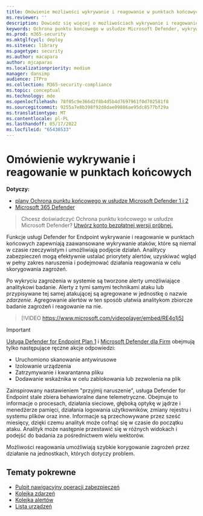 ```yaml
---
title: Omówienie możliwości wykrywanie i reagowanie w punktach końcowych
ms.reviewer: ''
description: Dowiedz się więcej o możliwościach wykrywanie i reagowanie w punktach końcowych w Ochrona punktu końcowego w usłudze Microsoft Defender
keywords: Ochrona punktu końcowego w usłudze Microsoft Defender, wykrywanie i reagowanie w punktach końcowych, reagowanie, wykrywanie, cyberbezpieczeństwo, ochrona
ms.prod: m365-security
ms.mktglfcycl: deploy
ms.sitesec: library
ms.pagetype: security
ms.author: macapara
author: mjcaparas
ms.localizationpriority: medium
manager: dansimp
audience: ITPro
ms.collection: M365-security-compliance
ms.topic: conceptual
ms.technology: mde
ms.openlocfilehash: 78f05c9e366d2f8b4d5b4d7697961f0d702581f8
ms.sourcegitcommit: 9255a7e8b398f92d8dae09886ae95dc8577bf29a
ms.translationtype: MT
ms.contentlocale: pl-PL
ms.lasthandoff: 05/17/2022
ms.locfileid: "65438533"
---
```

# <a name="overview-of-endpoint-detection-and-response"></a>Omówienie wykrywanie i reagowanie w punktach końcowych

**Dotyczy:**
- [plany Ochrona punktu końcowego w usłudze Microsoft Defender 1 i 2](defender-endpoint-plan-1-2.md)
- [Microsoft 365 Defender](https://go.microsoft.com/fwlink/?linkid=2118804)

> Chcesz doświadczyć Ochrona punktu końcowego w usłudze Microsoft Defender? [Utwórz konto bezpłatnej wersji próbnej.](https://signup.microsoft.com/create-account/signup?products=7f379fee-c4f9-4278-b0a1-e4c8c2fcdf7e&ru=https://aka.ms/MDEp2OpenTrial?ocid=docs-wdatp-exposedapis-abovefoldlink)

Funkcje usługi Defender for Endpoint wykrywanie i reagowanie w punktach końcowych zapewniają zaawansowane wykrywanie ataków, które są niemal w czasie rzeczywistym i umożliwiają podjęcie działań. Analitycy zabezpieczeń mogą efektywnie ustalać priorytety alertów, uzyskiwać wgląd w pełny zakres naruszenia i podejmować działania reagowania w celu skorygowania zagrożeń.

Po wykryciu zagrożenia w systemie są tworzone alerty umożliwiające analitykowi badanie. Alerty z tymi samymi technikami ataku lub przypisywane tej samej atakującej są agregowane w jednostkę o nazwie _zdarzenie_. Agregowanie alertów w ten sposób ułatwia analitykom zbiorcze badanie zagrożeń i reagowanie na nie.

> [!VIDEO https://www.microsoft.com/videoplayer/embed/RE4o1j5]

> [!IMPORTANT]
> [Usługa Defender for Endpoint Plan 1](defender-endpoint-plan-1.md) i [Microsoft Defender dla Firm](../defender-business/mdb-overview.md) obejmują tylko następujące ręczne akcje odpowiedzi:
> - Uruchomiono skanowanie antywirusowe
> - Izolowanie urządzenia
> - Zatrzymywanie i kwarantanna pliku
> - Dodawanie wskaźnika w celu zablokowania lub zezwolenia na plik

Zainspirowany nastawieniem "przyjmij naruszenie", usługa Defender for Endpoint stale zbiera behawioralne dane telemetryczne. Obejmuje to informacje o procesach, działania sieciowe, głęboką optykę w jądrze i menedżerze pamięci, działania logowania użytkowników, zmiany rejestru i systemu plików oraz inne. Informacje są przechowywane przez sześć miesięcy, dzięki czemu analityk może cofnąć się w czasie do początku ataku. Analityk może następnie przestawić się w różnych widokach i podejść do badania za pośrednictwem wielu wektorów.

Możliwości reagowania umożliwiają szybkie korygowanie zagrożeń przez działanie na jednostkach, których dotyczy problem.

## <a name="related-topics"></a>Tematy pokrewne

- [Pulpit nawigacyjny operacji zabezpieczeń](security-operations-dashboard.md)
- [Kolejka zdarzeń](view-incidents-queue.md)
- [Kolejka alertów](alerts-queue.md)
- [Lista urządzeń](machines-view-overview.md)
